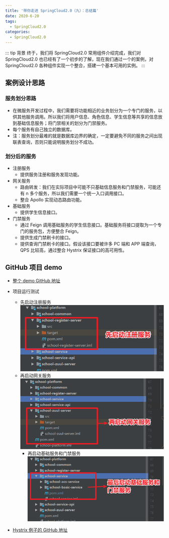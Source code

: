 ```yaml
---
title: '带你走进 SpringCloud2.0（九）：总结篇'
date: 2020-6-20
tags:
  - SpringCloud2.0
categories:
  - SpringCloud2.0
---
```


::: tip 背景
终于，我们将 SpringCloud2.0 常用组件介绍完成，我们对 SpringCloud2.0 也已经有了一个初步的了解，现在我们通过一个的案例，对 SpringCloud2.0 各种组件实现一个整合，搭建一个基本可用的实例。
:::

## 案例设计思路

### 服务划分思路
* 在微服务开发过程中，我们需要将功能相近的业务划分为一个专门的服务，以供其他服务调用。所以我们将用户信息、角色信息、学生信息等共享的信息放到基础信息服务；将门禁相关的划分为门禁服务。
* 每个服务有自己独立的数据库。
* 注：服务划分最难的就是数据库边界的确定，一定要避免不同的服务之间出现联表查询，否则只能说明服务划分不成功。

### 划分后的服务
* 注册服务
  * 提供服务注册和服务发现功能。
* 网关服务
	* 路由转发：我们在实际项目中可能不只基础信息服务和门禁服务，可能还有 n 多个服务，所以我们需要一个统一入口调用接口。
	* 整合 Apollo 实现动态路由功能。
* 基础服务
	* 提供学生信息接口。
* 门禁服务
	* 通过 Feign 调用基础服务的学生信息接口。基础服务将接口提取为一个专门的服务包，方便整合 Feign。
	* 提供生成门禁刷卡的接口。
	* 提供查询门禁刷卡的接口。假设该接口要被许多 PC 端和 APP 端查询，QPS 比较高，通过整合 Hystrix 保证接口的高可用性。

## GitHub 项目 demo

* [整个 demo GitHub 地址](https://github.com/ChenFengHub/springcloud-demo )

* 项目运行测试
  * 先启动注册服务
  ![](./image/summary/eureka_start.png)
  * 再启动网关服务
  ![](./image/summary/zuul-start.png)
	* 再启动基础服务和门禁服务
  ![](./image/summary/basic_acs_start.png)


* [Hystrix 例子的 GitHub 地址](https://github.com/ChenFengHub/springcloud-demo/tree/master/school-platform)
